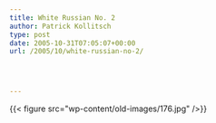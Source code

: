```yaml
---
title: White Russian No. 2
author: Patrick Kollitsch
type: post
date: 2005-10-31T07:05:07+00:00
url: /2005/10/white-russian-no-2/




---
```

{{< figure src="wp-content/old-images/176.jpg" />}}
